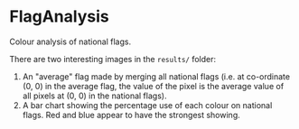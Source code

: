 # FlagAnalysis
Colour analysis of national flags.

There are two interesting images in the `results/` folder:
1. An "average" flag made by merging all national flags (i.e. at co-ordinate (0, 0) in the average flag, the value of the pixel is the average value of all pixels at (0, 0) in the national flags).
2. A bar chart showing the percentage use of each colour on national flags. Red and blue appear to have the strongest showing.

